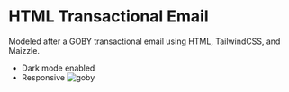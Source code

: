 # HTML Transactional Email
Modeled after a GOBY transactional email using HTML, TailwindCSS, and Maizzle.
- Dark mode enabled
- Responsive
![goby](https://user-images.githubusercontent.com/20798984/206052791-0d68b748-8d1e-43bf-bdfa-fafcf01a35f5.png)
